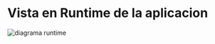 # Vista en Runtime de la aplicacion

![diagrama runtime](https://user-images.githubusercontent.com/52612929/99600925-1f9fa700-29dd-11eb-85c2-013ae96acac6.png)
